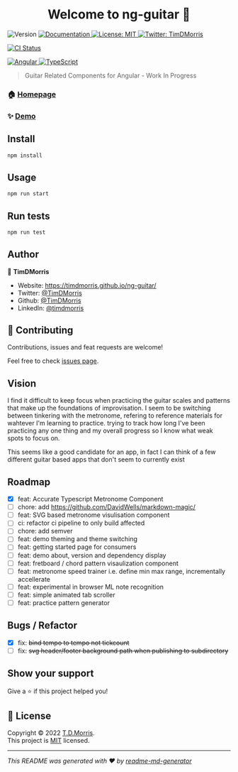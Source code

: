 <h1 align="center">Welcome to ng-guitar 👋</h1>
<p>
  <img alt="Version" src="https://img.shields.io/badge/version-0.0.0-blue.svg?cacheSeconds=2592000" />
  <a href="http://localhost:4200" target="_blank">
    <img alt="Documentation" src="https://img.shields.io/badge/documentation-yes-brightgreen.svg" />
  </a>
  <a href="http://localhost:4200" target="_blank">
    <img alt="License: MIT" src="https://img.shields.io/badge/License-MIT-yellow.svg" />
  </a>
  <a href="https://twitter.com/TimDMorris" target="_blank">
    <img alt="Twitter: TimDMorris" src="https://img.shields.io/twitter/follow/TimDMorris.svg?style=social" />
  </a>
</p>

<p>

[![CI Status](https://github.com/TimDMorris/ng-guitar/workflows/build-and-deploy/badge.svg)](https://github.com/TimDMorris/ng-guitar/actions)

</p>

<p>
  <a href="https://angular.io/" target="_blank">
    <img alt="Angular" src="https://img.shields.io/badge/angular-%23DD0031.svg?style=for-the-badge&logo=angular&logoColor=white" />
  </a>
    <a href="https://www.typescriptlang.org/" target="_blank">
    <img alt="TypeScript" src="https://img.shields.io/badge/typescript-%23007ACC.svg?style=for-the-badge&logo=typescript&logoColor=white" />
  </a>
</p>

> Guitar Related Components for Angular - Work In Progress

### 🏠 [Homepage](https://timdmorris.github.io/ng-guitar/)

### ✨ [Demo](https://timdmorris.github.io/ng-guitar/)

## Install

```sh
npm install
```

## Usage

```sh
npm run start
```

## Run tests

```sh
npm run test
```

## Author

👤 **TimDMorris**

- Website: <https://timdmorris.github.io/ng-guitar/>
- Twitter: [@TimDMorris](https://twitter.com/TimDMorris)
- Github: [@TimDMorris](https://github.com/TimDMorris)
- LinkedIn: [@timdmorris](https://linkedin.com/in/timdmorris)

## 🤝 Contributing

Contributions, issues and feat requests are welcome!

Feel free to check [issues page](https://github.com/TimDMorris/ng-guitar/issues).

## Vision

I find it difficult to keep focus when practicing the guitar scales and patterns that make up the foundations of improvisation. I seem to be switching between tinkering with the metronome, refering to reference materials for wahtever I'm learning to practice. trying to track how long I've been practicing any one thing and my overall progress so I know what weak spots to focus on.

This seems like a good candidate for an app, in fact I can think of a few different guitar based apps that don't seem to currently exist

## Roadmap

- [x] feat: Accurate Typescript Metronome Component
- [ ] chore: add <https://github.com/DavidWells/markdown-magic/>
- [ ] feat: SVG based metronome visulisation component
- [ ] ci: refactor ci pipeline to only build affected
- [ ] chore: add semver
- [ ] feat: demo theming and theme switching
- [ ] feat: getting started page for consumers
- [ ] feat: demo about, version and dependency display
- [ ] feat: fretboard / chord pattern visaulization component
- [ ] feat: metronome speed trainer i.e. define min max range, incrementally accellerate
- [ ] feat: experimental in browser ML note recognition
- [ ] feat: simple animated tab scroller
- [ ] feat: practice pattern generator

## Bugs / Refactor

- [x] fix: ~~bind tempo to tempo not tickcount~~
- [ ] fix: ~~svg header/footer background path when publishing to subdirectory~~

## Show your support

Give a ⭐️ if this project helped you!

## 📝 License

Copyright © 2022 [T.D.Morris](https://github.com/TimDMorris).<br />
This project is [MIT](https://github.com/TimDMorris/ng-guitar/blob/main/LICENSE.md) licensed.

---

_This README was generated with ❤️ by [readme-md-generator](https://github.com/kefranabg/readme-md-generator)_
